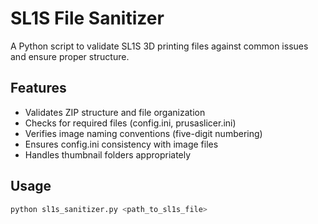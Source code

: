 # SL1S File Sanitizer

A Python script to validate SL1S 3D printing files against common issues and ensure proper structure.

## Features

- Validates ZIP structure and file organization
- Checks for required files (config.ini, prusaslicer.ini)
- Verifies image naming conventions (five-digit numbering)
- Ensures config.ini consistency with image files
- Handles thumbnail folders appropriately

## Usage

```bash
python sl1s_sanitizer.py <path_to_sl1s_file>
